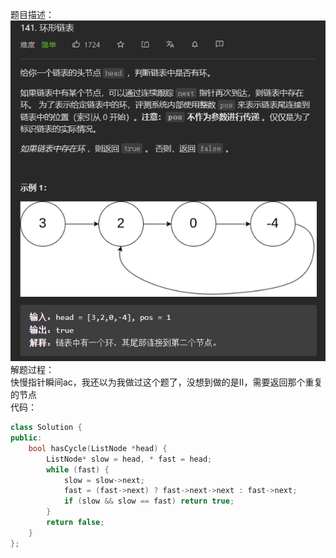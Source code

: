题目描述：  
![image](/basicaldatastructure/linkedlist/image/image17.png)  
解题过程：  
快慢指针瞬间ac，我还以为我做过这个题了，没想到做的是II，需要返回那个重复的节点  
代码：  
```cpp
class Solution {
public:
    bool hasCycle(ListNode *head) {
        ListNode* slow = head, * fast = head;
        while (fast) {
            slow = slow->next;
            fast = (fast->next) ? fast->next->next : fast->next;
            if (slow && slow == fast) return true;
        }
        return false;
    }
};
```